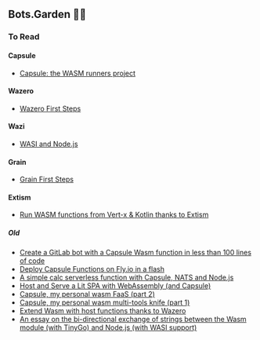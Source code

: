 ## Bots.Garden 🤖🌼

<!--

**Here are some ideas to get you started:**

🙋‍♀️ A short introduction - what is your organization all about?
🌈 Contribution guidelines - how can the community get involved?
👩‍💻 Useful resources - where can the community find your docs? Is there anything else the community should know?
🍿 Fun facts - what does your team eat for breakfast?
🧙 Remember, you can do mighty things with the power of [Markdown](https://docs.github.com/github/writing-on-github/getting-started-with-writing-and-formatting-on-github/basic-writing-and-formatting-syntax)
-->


### To Read

#### Capsule

- [Capsule: the WASM runners project](https://k33g.hashnode.dev/capsule-the-wasm-runners-project)

#### Wazero

- [Wazero First Steps](https://k33g.hashnode.dev/series/wazero-first-steps)

#### Wazi

- [WASI and Node.js](https://k33g.hashnode.dev/series/wasi-nodejs)

#### Grain

- [Grain First Steps](https://k33g.hashnode.dev/series/grain)

#### Extism

- [Run WASM functions from Vert-x & Kotlin thanks to Extism](https://k33g.hashnode.dev/run-wasm-functions-from-vert-x-kotlin-thanks-to-extism)

##### Old
- [Create a GitLab bot with a Capsule Wasm function in less than 100 lines of code](https://www.wasm.builders/k33g_org/create-a-gitlab-bot-with-a-capsule-wasm-function-in-less-than-100-lines-of-code-de5)
- [Deploy Capsule Functions on Fly.io in a flash](https://www.wasm.builders/k33g_org/deploy-capsule-functions-on-flyio-in-a-flash-17l5)
- [A simple calc serverless function with Capsule, NATS and Node.js](https://www.wasm.builders/k33g_org/a-simple-calc-serverless-function-with-capsule-nats-and-nodejs-2mnk)
- [Host and Serve a Lit SPA with WebAssembly (and Capsule)](https://www.wasm.builders/k33g_org/host-and-serve-a-lit-spa-with-webassembly-and-capsule-52ak)
- [Capsule, my personal wasm FaaS (part 2)](https://www.wasm.builders/k33g_org/capsule-my-personal-wasm-faas-part-2-140k)
- [Capsule, my personal wasm multi-tools knife (part 1)](https://www.wasm.builders/k33g_org/capsule-my-personal-wasm-multi-tools-knife-part-1-3eoa)
- [Extend Wasm with host functions thanks to Wazero](https://www.wasm.builders/k33g_org/extend-wasm-with-host-functions-thanks-to-wazero-3n0n)
- [An essay on the bi-directional exchange of strings between the Wasm module (with TinyGo) and Node.js (with WASI support)](https://www.wasm.builders/k33g_org/an-essay-on-the-bi-directional-exchange-of-strings-between-the-wasm-module-with-tinygo-and-nodejs-with-wasi-support-3i9h)

